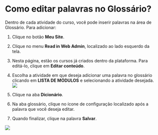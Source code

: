 # Como editar palavras no Glossário?

Dentro de cada atividade do curso, você pode inserir palavras na área de Glossário. Para adicionar:

1. Clique no botão **Meu Site**.

2. Clique no menu **Read in Web Admin**, localizado ao lado esquerdo da tela.

3. Nesta página, estão os cursos já criados dentro da plataforma. Para editá-lo, clique em **Editar conteúdo**.

4. Escolha a atividade em que deseja adicionar uma palavra no glossário clicando em **LISTA DE MÓDULOS** e selecionando a atividade desejada.![](https://raw.githubusercontent.com/mupi/readinweb-docs/master/images/select-act.png)

5. Clique na aba **Dicionário**. 
6. Na aba glossário, clique no ícone de configuração localizado após a palavra que você deseja editar.[](https://raw.githubusercontent.com/mupi/readinweb-docs/master/images/edit-glossary.png)

7. Quando finalizar, clique na palavra **Salvar**.

  ![](https://raw.githubusercontent.com/mupi/readinweb-docs/master/images/glossary.png)